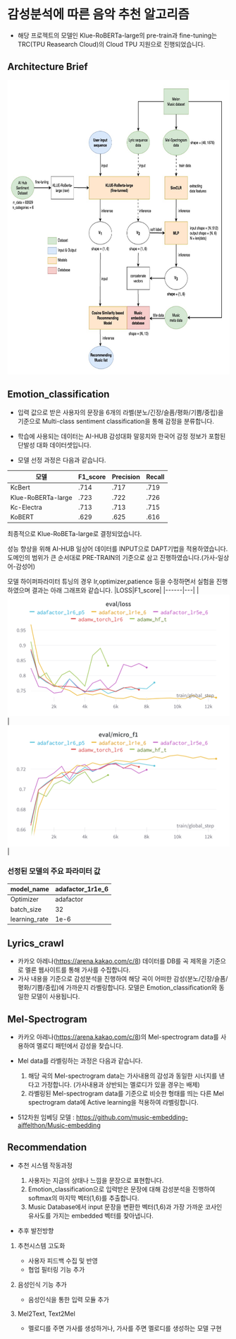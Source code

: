 # 감성분석에 따른 음악 추천 알고리즘

- 해당 프로젝트의 모델인 Klue-RoBERTa-large의 pre-train과 fine-tuning는 TRC(TPU Reasearch Cloud)의 Cloud TPU 지원으로 진행되었습니다. 

## Architecture Brief
<img src="https://github.com/What-s-Your-Feeling/Music_Recsys/blob/main/readme_image/architecture.jpeg" width="800" height="667"/>

## Emotion_classification
- 입력 값으로 받은 사용자의 문장을 6개의 라벨(분노/긴장/슬픔/평화/기쁨/중립)을 기준으로 Multi-class sentiment classification을 통해 감정을 분류합니다.  

- 학습에 사용되는 데이터는 AI-HUB 감성대화 말뭉치와 한국어 감정 정보가 포함된 단발성 대화 데이터셋입니다.  

- 모델 선정 과정은 다음과 같습니다.

|모델|F1_score|Precision|Recall|
|------|---|---|---|
|KcBert|.714|.717|.719|
|Klue-RoBERTa-large|.723|.722|.726|
|Kc-Electra|.713|.713|.715|
|KoBERT|.629|.625|.616|

최종적으로 Klue-RoBETa-large로 결정되었습니다.

성능 향상을 위해 AI-HUB 일상어 데이터를 INPUT으로 DAPT기법을 적용하였습니다. 도메인의 범위가 큰 순서대로 PRE-TRAIN의 기준으로 삼고 진행하였습니다.(가사-일상어-감성어)

모델 하이퍼파라미터 튜닝의 경우 lr,optimizer,patience 등을 수정하면서 실험을 진행하였으며 결과는 아래 그래프와 같습니다.
|LOSS|F1_score|
|------|---|
|![](/readme_image/wandb_graph1.png)|![](/readme_image/wandb_graph2.png)|


### 선정된 모델의 주요 파라미터 값
|model_name|adafactor_1r1e_6|
|------|---|
Optimizer | adafactor|
batch_size | 32|
learning_rate | 1e-6|



## Lyrics_crawl
- 카카오 아레나(https://arena.kakao.com/c/8) 데이터를 DB를 곡 제목을 기준으로 멜론 웹사이트를 통해 가사를 수집합니다.
- 가사 내용을 기준으로 감성분석을 진행하여 해당 곡이 어떠한 감성(분노/긴장/슬픔/평화/기쁨/중립)에 가까운지 라벨링합니다. 모델은 Emotion_classification와 동일한 모델이 사용됩니다. 

## Mel-Spectrogram
- 카카오 아레나(https://arena.kakao.com/c/8)의 Mel-spectrogram data를 사용하여 멜로디 패턴에서 감성을 찾습니다.
- Mel data를 라벨링하는 과정은 다음과 같습니다.  
    1. 해당 곡의 Mel-spectrogram data는 가사내용의 감성과 동일한 시너지를 낸다고 가정합니다. (가사내용과 상반되는 멜로디가 있을 경우는 배제)
    2. 라벨링된 Mel-spectrogram data를 기준으로 비슷한 형태를 띄는 다른 Mel spectrogram data에 Active learning을 적용하여 라벨링합니다.

- 512차원 임베딩 모델 : https://github.com/music-embedding-aiffelthon/Music-embedding

## Recommendation
- 추천 시스템 작동과정  
    1. 사용자는 지금의 상태나 느낌을 문장으로 표현합니다.
    2. Emotion_classification으로 입력받은 문장에 대해 감성분석을 진행하여 softmax의 마지막 벡터(1,6)를 추출합니다.
    3. Music Database에서 input 문장을 변환한 벡터(1,6)과 가장 가까운 코사인 유사도를 가지는 embedded 벡터를 찾아냅니다.
    
- 추후 발전방향
1. 추천시스템 고도화
    - 사용자 피드백 수집 및 반영
    - 협업 필터링 기능 추가

2. 음성인식 기능 추가
    - 음성인식을 통한 입력 모듈 추가

3. Mel2Text, Text2Mel
    - 멜로디를 주면 가사를 생성하거나, 가사를 주면 멜로디를 생성하는 모델 구현
    
